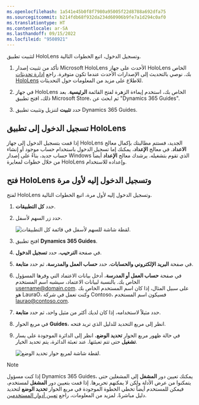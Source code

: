 ```yaml
---
ms.openlocfilehash: 1a541e45b0f8f7980a95005f22d8788a692dfa75
ms.sourcegitcommit: b214fdb68f932da234d60906b9fe7a1d294c0af0
ms.translationtype: HT
ms.contentlocale: ar-SA
ms.lasthandoff: 09/15/2022
ms.locfileid: "9508921"
---
```

لتثبيت تطبيق HoloLens وتسجيل الدخول، اتبع الخطوات التالية.

1.  تأكد من تثبيت إصدار  Microsoft HoloLens الأحدث على جهاز HoloLens الخاص بك. نوصي بالتحديث إلى الإصدارات الأحدث عندما تكون متوفرة. راجع [إدارة تحديثات HoloLens]( /HoloLens/hololens-updates/?azure-portal=true) للاطلاع على مزيد من المعلومات حول التحديثات.

1.  في جهاز HoloLens الخاص بك، استخدم إيماءة الزهرة لفتح القائمة **الرئيسية**. بعد ذلك، افتح تطبيق Microsoft Store، ثم ابحث عن "Dynamics 365 Guides".

1.  حدد **تثبيت** لتنزيل وتثبيت تطبيق Dynamics 365 Guides.

## <a name="sign-in-to-the-hololens-app"></a>تسجيل الدخول إلى تطبيق HoloLens
إذا قمت بتسجيل الدخول إلى جهاز HoloLens الجديد، فستتم مطالبتك بإكمال معالج **الاعداد**. في معالج **الإعداد**، يمكنك إما تسجيل الدخول باستخدام حساب موجود أو إنشاء حساب جديد، بناءً على إصدار Windows الذي تقوم بتشغيله. يرشدك معالج **الإعداد** أيضاً من خلال خطوات لمعايرة HoloLens وإعداده للاستخدام.  

## <a name="open-and-sign-in-to-hololens-for-the-first-time"></a>فتح HoloLens وتسجيل الدخول إليه لأول مرة
لفتح HoloLens وتسجيل الدخول إليه لأول مرة، اتبع الخطوات التالية.

1.  حدد **كل التطبيقات**.
1.  حدد زر السهم لأسفل.

     ![لقطة شاشة للسهم لأسفل في قائمة كل التطبيقات.](../media/hololens-down-arrow-ss.png)

1.  افتح تطبيق **Dynamics 365 Guides**.

1.  في صفحة **الترحيب**، حدد **تسجيل الدخول**.

1.  في صفحة **البريد الإلكتروني والحسابات**، حدد **حساب العمل والمدرسة**، ثم حدد **متابعة**.

1.  في صفحة **حساب العمل أو المدرسة**، أدخل بيانات الاعتماد التي وفرها المسؤول الخاص بك. بالنسبة لبيانات الاعتماد، سيشبه اسم المستخدم username@domain.com. على سبيل المثال، إذا كان اسم المستخدم الخاص بك هو LauraO، وكنت تعمل في شركة Contoso، فسيكون اسم المستخدم laurao@contoso.com.

1.  حدد مثيلاً لاستخدامه، إذا كان لديك أكثر من مثيل واحد، ثم حدد **متابعة**.

1.  في مربع الحوار **Guides**، انظر إلى مربع التحديد للدليل الذي تريد فتحه.

1.  في حالة ظهور مربع الحوار **تحديد الوضع**، انظر إلى الدائرة الموجودة على يسار **تشغيل** حتى تتم تعبئتها. عند تعبئة الدائرة، يتم تحديد الخيار.

    ![لقطة شاشة لمربع حوار تحديد الوضع.](../media/select-mode-operate-ss.png)

> [!NOTE]
>إذا كنت مسؤول Dynamics 365 Guides، يمكنك تعيين دور **المشغل** إلى المشغلين حتى يتمكنوا من عرض الأدلة ولكن لا يمكنهم تحريرها. إذا قمت بتعيين دور **المشغل** لمستخدم، فيمكن للمستخدم أيضاً تخطي الخطوة الموجودة في مربع الحوار **تحديد الوضع** لتحديد دليل مباشرةً. لمزيد من المعلومات، راجع [تعيين أدوار المستخدمين](/training/modules/guides-administrator/06-assign-roles/?azure-portal=true).
